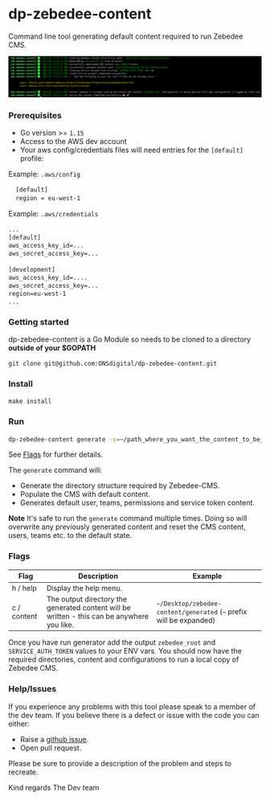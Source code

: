 # dp-zebedee-content

Command line tool generating default content required to run Zebedee CMS.

![Alt text](preview.png?raw=true "Optional Title")

### Prerequisites
- Go version >= `1.15`
- Access to the AWS dev account
- Your aws config/credentials files will need entries for the `[default]` profile:

Example:
`.aws/config`
```bash
  [default]
  region = eu-west-1
  ```
Example: `.aws/credentials`
```
...
[default]
aws_access_key_id=...
aws_secret_access_key=...

[development]
aws_access_key_id=....
aws_secret_access_key=...
region=eu-west-1
...
```
### Getting started
dp-zebedee-content is a Go Module so needs to be cloned to a directory **outside of your $GOPATH**

```
git clone git@github.com:ONSdigital/dp-zebedee-content.git
```

### Install
```
make install
```

### Run
```bash
dp-zebedee-content generate -c=~/path_where_you_want_the_content_to_be_generated
```

See [Flags](#Flags) for further details. 

The `generate` command will:
 - Generate the directory structure required by Zebedee-CMS.
 - Populate the CMS with default content.
 - Generates default user, teams, permissions and service token content.

**Note** It's safe to run the `generate` command multiple times. Doing so will overwrite any previously generated 
content and reset the CMS content, users, teams etc. to the default state.  

### Flags
| Flag         | Description                                                                                 | Example                                                             |
| ------------ |---------------------------------------------------------------------------------------------| ------------------------------------------------------------------- |
| h / help     | Display the help menu.                                                                      |                                                                     |
| c / content  | The output directory the generated content will be written - this can be anywhere you like. | `~/Desktop/zebedee-content/generated` (`~` prefix will be expanded) |

Once you have run generator add the output `zebedee_root` and `SERVICE_AUTH_TOKEN` values to your ENV vars. 
You should now have the required directories, content and configurations to run a local copy of Zebedee CMS.

### Help/Issues
If you experience any problems with this tool please speak to a member of the dev team. If you believe there is a defect or issue with the code you can either:
- Raise a [github issue][2].
- Open pull request.

Please be sure to provide a description of the problem and steps to recreate. 

Kind regards
The Dev team  

[1]: https://github.com/kardianos/govendor
[2]: https://github.com/ONSdigital/dp-zebedee-content/issues

